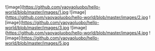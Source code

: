 ![image](https://github.com/yaoyaoluobo/hello-world/blob/master/images/1.jpg
![image](https://github.com/yaoyaoluobo/hello-world/blob/master/images/2.jpg
![image](https://github.com/yaoyaoluobo/hello-world/blob/master/images/3.jpg
![image](https://github.com/yaoyaoluobo/hello-world/blob/master/images/4.jpg
![image](https://github.com/yaoyaoluobo/hello-world/blob/master/images/5.jpg
 
 
